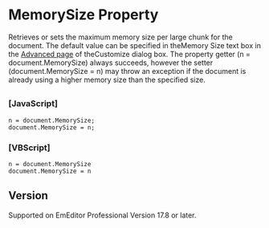 # MemorySize Property

Retrieves or sets the maximum memory size per large chunk for the document. The default value can be specified in theMemory Size text box in the [Advanced page](../../dlg/customize/advanced/index) of theCustomize dialog box. The property getter (n = document.MemorySize) always succeeds, however the setter (document.MemorySize = n) may throw an exception if the document is already using a higher memory size than the specified size.

## 

### \[JavaScript\]

```
n = document.MemorySize;
document.MemorySize = n;
```

### \[VBScript\]

```
n = document.MemorySize
document.MemorySize = n
```

## Version

Supported on EmEditor Professional Version 17.8 or later.
